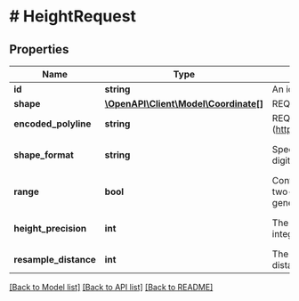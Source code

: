 # # HeightRequest

## Properties

Name | Type | Description | Notes
------------ | ------------- | ------------- | -------------
**id** | **string** | An identifier to disambiguate requests (echoed by the server). | [optional]
**shape** | [**\OpenAPI\Client\Model\Coordinate[]**](Coordinate.md) | REQUIRED if &#x60;encoded_polyline&#x60; is not present. | [optional]
**encoded_polyline** | **string** | REQUIRED if &#x60;shape&#x60; is not present. An encoded polyline (https://developers.google.com/maps/documentation/utilities/polylinealgorithm). | [optional]
**shape_format** | **string** | Specifies whether the polyline is encoded with 6 digit precision (polyline6) or 5 digit precision (polyline5). | [optional] [default to 'polyline6']
**range** | **bool** | Controls whether or not the returned array is one-dimensional (height only) or two-dimensional (with a range and height). The range dimension can be used to generate a graph or steepness gradient along a route. | [optional] [default to false]
**height_precision** | **int** | The decimal precision (number of digits after the point) of the output. When 0, integer values are returned. Valid values are 0, 1, and 2. | [optional] [default to 0]
**resample_distance** | **int** | The distance at which the input polyline should be sampled to provide uniform distances between points. If not set, the input shape will be used as-is. | [optional]

[[Back to Model list]](../../README.md#models) [[Back to API list]](../../README.md#endpoints) [[Back to README]](../../README.md)
